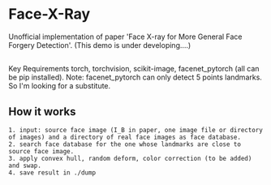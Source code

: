 # Face-X-Ray
Unofficial implementation of paper 'Face X-ray for More General Face Forgery Detection'. (This demo is under developing....)

##
Key Requirements
torch, torchvision, scikit-image, facenet_pytorch (all can be pip installed).
Note: facenet_pytorch can only detect 5 points landmarks. So I'm looking for a substitute.

## How it works
    1. input: source face image (I_B in paper, one image file or directory of images) and a directory of real face images as face database.
    2. search face database for the one whose landmarks are close to source face image.
    3. apply convex hull, random deform, color correction (to be added) and swap.
    4. save result in ./dump
